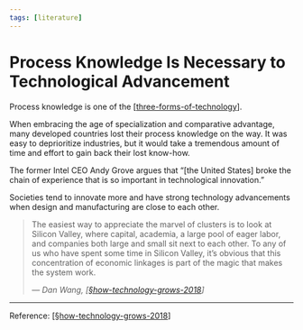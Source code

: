 ```yaml
---
tags: [literature]
---
```


# Process Knowledge Is Necessary to Technological Advancement

Process knowledge is one of the [[three-forms-of-technology]].

When embracing the age of specialization and comparative advantage, many developed countries lost their process knowledge on the way. It was easy to deprioritize industries, but it would take a tremendous amount of time and effort to gain back their lost know-how.

The former Intel CEO Andy Grove argues that “[the United States] broke the chain of experience that is so important in technological innovation.” 

Societies tend to innovate more and have strong technology advancements when design and manufacturing are close to each other.

> The easiest way to appreciate the marvel of clusters is to look at Silicon Valley, where capital, academia, a large pool of eager labor, and companies both large and small sit next to each other. To any of us who have spent some time in Silicon Valley, it’s obvious that this concentration of economic linkages is part of the magic that makes the system work.
> 
> — *Dan Wang, [[§how-technology-grows-2018]]*
> 

---
Reference: [[§how-technology-grows-2018]]

[//begin]: # "Autogenerated link references for markdown compatibility"
[three-forms-of-technology]: three-forms-of-technology "Three Forms of Technology"
[§how-technology-grows-2018]: ../1-reference/§how-technology-grows-2018 "How Technology Grows (2018)"
[//end]: # "Autogenerated link references"